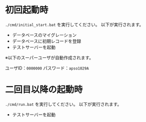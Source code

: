
# 初回起動時

`./cmd/initial_start.bat` を実行してください。
以下が実行されます。

 - データベースのマイグレーション
 - データベースに初期レコードを登録
 - テストサーバーを起動

※以下のスーパーユーザが自動作成されます。

ユーザID：`0000000`
パスワード：`apso1029A`


# 二回目以降の起動時

`./cmd/run.bat` を実行してください。
以下が実行されます。

 - テストサーバーを起動
